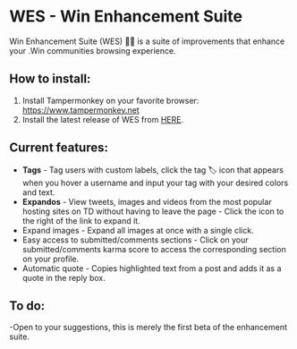 # WES - Win Enhancement Suite

Win Enhancement Suite (WES) 👨‍🌾 is a suite of improvements that enhance your .Win communities browsing experience.

## How to install:

1. Install Tampermonkey on your favorite browser: https://www.tampermonkey.net
1. Install the latest release of WES from [HERE](https://github.com/ilovestaples/wes/raw/master/wes/WES.user.js).

## Current features:

* **Tags** - Tag users with custom labels, click the tag 🏷 icon that appears when you hover a username and input your tag with your desired colors and text.
* **Expandos** - View tweets, images and videos from the most popular hosting sites on TD without having to leave the page - Click the icon to the right of the link to expand it.
* Expand images - Expand all images at once with a single click.
* Easy access to submitted/comments sections - Click on your submitted/comments karma score to access the corresponding section on your profile.
* Automatic quote - Copies highlighted text from a post and adds it as a quote in the reply box.

## To do:

-Open to your suggestions, this is merely the first beta of the enhancement suite.
